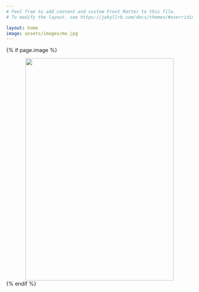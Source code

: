 ```yaml
---
# Feel free to add content and custom Front Matter to this file.
# To modify the layout, see https://jekyllrb.com/docs/themes/#overriding-theme-defaults

layout: home
image: assets/images/me.jpg
---
```


{% if page.image %}
<center>
    <img src="{{site.baseurl}}/{{page.image}}" width="400" height="600">
</center>
{% endif %}